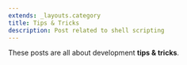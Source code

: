 ```yaml
---
extends: _layouts.category
title: Tips & Tricks
description: Post related to shell scripting
---
```


These posts are all about development **tips & tricks**.
